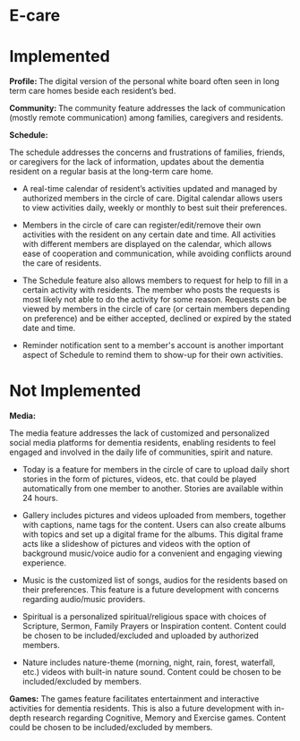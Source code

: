 # E-care

<h1> Implemented </h1>
<strong> Profile: </strong>
The digital version of the personal white board often seen in long term care homes beside each resident’s bed.

<strong> Community:  </strong> 
The community feature addresses the lack of communication (mostly remote communication) among families, caregivers and residents.

  
<strong> Schedule: </strong>

The schedule addresses the concerns and frustrations of families, friends, or caregivers for the lack of information, updates about the dementia resident on a regular basis at the long-term care home.

<ul>
  <li>
A real-time calendar of resident’s activities updated and managed by authorized members in the circle of care. Digital calendar allows users to view activities daily, weekly or monthly to best suit their preferences. 
  </li>

  <li>

Members in the circle of care can register/edit/remove their own activities with the resident on any certain date and time. All activities with different members are displayed on the calendar, which allows ease of cooperation and communication, while avoiding conflicts around the care of residents. 
  </li>

  <li>

The Schedule feature also allows members to request for help to fill in a certain activity with residents. The member who posts the requests is most likely not able to do the activity for some reason. Requests can be viewed by members in the circle of care (or certain members depending on preference) and be either accepted, declined or expired by the stated date and time.
  </li>


  <li>

Reminder notification sent to a member's account is another important aspect of Schedule to remind them to show-up for their own activities.
  </li>

  
  </ul>
  
  <h1> Not Implemented </h1>

<strong>Media: </strong> 

The media feature addresses the lack of customized and personalized social media platforms for dementia residents, enabling residents to feel engaged and involved in the daily life of communities, spirit and nature.
<ul>
<li>
Today is a feature for members in the circle of care to upload daily short stories in the form of pictures, videos, etc. that could be played automatically from one member to another. Stories are available within 24 hours.
  </li>

  <li>

Gallery includes pictures and videos uploaded from members, together with captions, name tags for the content. Users can also create albums with topics and set up a digital frame for the albums. This digital frame acts like a slideshow of pictures and videos with the option of background music/voice audio for a convenient and engaging viewing experience.
  </li>

<li>

Music is the customized list of songs, audios for the residents based on their preferences. This feature is a future development with concerns regarding audio/music providers.
  </li>


<li>

Spiritual is a personalized spiritual/religious space with choices of Scripture, Sermon, Family Prayers or Inspiration content. Content could be chosen to be included/excluded and uploaded by authorized members. 
  </li>

<li>

Nature includes nature-theme (morning, night, rain, forest, waterfall, etc.) videos with built-in nature sound. Content could be chosen to be included/excluded by members.
  </li>
</ul>


<strong> Games:</strong>
The games feature facilitates entertainment and interactive activities for dementia residents. This is also a future development with in-depth research regarding Cognitive, Memory and Exercise games. Content could be chosen to be included/excluded by members.

